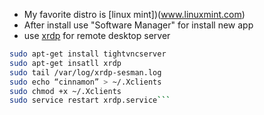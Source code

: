 * My favorite distro is [linux mint])(www.linuxmint.com)
* After install use "Software Manager" for install new app
* use [xrdp](www.xrdp.org) for remote desktop server

```bash
sudo apt-get install tightvncserver
sudo apt-get insatll xrdp
sudo tail /var/log/xrdp-sesman.log
sudo echo “cinnamon” > ~/.Xclients
sudo chmod +x ~/.Xclients
sudo service restart xrdp.service```
